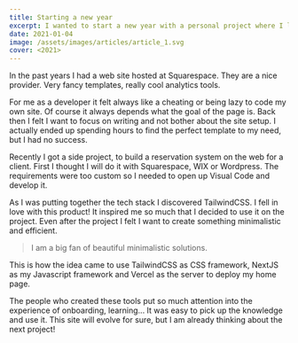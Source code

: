 ```yaml
---
title: Starting a new year
excerpt: I wanted to start a new year with a personal project where I learn something new and do something for myself...therefore I recreated my web page.
date: 2021-01-04
image: /assets/images/articles/article_1.svg
cover: <2021>
---
```


In the past years I had a web site hosted at Squarespace. They are a nice provider. Very fancy templates, really cool analytics tools.

For me as a developer it felt always like a cheating or being lazy to code my own site. Of course it always depends what the goal of the page is. Back then I felt I want to focus on writing and not bother about the site setup. I actually ended up spending hours to find the perfect template to my need, but I had no success.

Recently I got a side project, to build a reservation system on the web for a client. First I thought I will do it with Squarespace, WIX or Wordpress. The requirements were too custom so I needed to open up Visual Code and develop it.

As I was putting together the tech stack I discovered TailwindCSS. I fell in love with this product! It inspired me so much that I decided to use it on the project. Even after the project I felt I want to create something minimalistic and efficient.

> I am a big fan of beautiful minimalistic solutions.

This is how the idea came to use TailwindCSS as CSS framework, NextJS as my Javascript framework and Vercel as the server to deploy my home page.

The people who created these tools put so much attention into the experience of onboarding, learning... It was easy to pick up the knowledge and use it. This site will evolve for sure, but I am already thinking about the next project!
